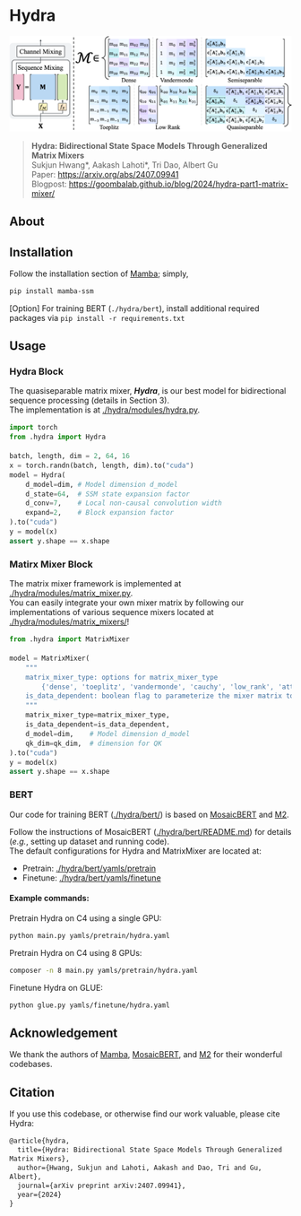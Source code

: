 # Hydra

![Hydra](assets/matrix_mixer.png "Matrix Mixer")
> **Hydra: Bidirectional State Space Models Through Generalized Matrix Mixers**\
> Sukjun Hwang*, Aakash Lahoti*, Tri Dao, Albert Gu\
> Paper: https://arxiv.org/abs/2407.09941 \
> Blogpost: https://goombalab.github.io/blog/2024/hydra-part1-matrix-mixer/

## About

## Installation
Follow the installation section of [Mamba](https://github.com/state-spaces/mamba); simply,
```bash
pip install mamba-ssm
```

[Option] For training BERT (`./hydra/bert`), install additional required packages via `pip install -r requirements.txt`

## Usage

### Hydra Block

The quasiseparable matrix mixer, ***Hydra***, is our best model for bidirectional sequence processing (details in Section 3).\
The implementation is at [./hydra/modules/hydra.py](./hydra/modules/hydra.py).

```python
import torch
from .hydra import Hydra

batch, length, dim = 2, 64, 16
x = torch.randn(batch, length, dim).to("cuda")
model = Hydra(
    d_model=dim, # Model dimension d_model
    d_state=64,  # SSM state expansion factor
    d_conv=7,    # Local non-causal convolution width
    expand=2,    # Block expansion factor
).to("cuda")
y = model(x)
assert y.shape == x.shape
```

### Matirx Mixer Block

The matrix mixer framework is implemented at [./hydra/modules/matrix_mixer.py](./hydra/modules/matrix_mixer.py).\
You can easily integrate your own mixer matrix by following our implementations of various sequence mixers located at [./hydra/modules/matrix_mixers/](./hydra/modules/matrix_mixers/)!

```python
from .hydra import MatrixMixer

model = MatrixMixer(
    """
    matrix_mixer_type: options for matrix_mixer_type
        {'dense', 'toeplitz', 'vandermonde', 'cauchy', 'low_rank', 'attention', 'quasiseparable'}
    is_data_dependent: boolean flag to parameterize the mixer matrix to SAM
    """
    matrix_mixer_type=matrix_mixer_type,
    is_data_dependent=is_data_dependent,
    d_model=dim,    # Model dimension d_model
    qk_dim=qk_dim,  # dimension for QK
).to("cuda")
y = model(x)
assert y.shape == x.shape
```

### BERT

Our code for training BERT ([./hydra/bert/](./hydra/bert/)) is based on [MosaicBERT](https://github.com/mosaicml/examples/tree/main/examples/benchmarks/bert) and [M2](https://github.com/HazyResearch/m2).

Follow the instructions of MosaicBERT ([./hydra/bert/README.md](./hydra/bert/README.md)) for details (*e.g.*, setting up dataset and running code). \
The default configurations for Hydra and MatrixMixer are located at:
- Pretrain: [./hydra/bert/yamls/pretrain](./hydra/bert/yamls/pretrain)
- Finetune: [./hydra/bert/yamls/finetune](./hydra/bert/yamls/finetune)

#### Example commands:
Pretrain Hydra on C4 using a single GPU:
```bash
python main.py yamls/pretrain/hydra.yaml
```
Pretrain Hydra on C4 using 8 GPUs:
```bash
composer -n 8 main.py yamls/pretrain/hydra.yaml
```
Finetune Hydra on GLUE:
```bash
python glue.py yamls/finetune/hydra.yaml
```

## Acknowledgement
We thank the authors of [Mamba](https://github.com/state-spaces/mamba), [MosaicBERT](https://github.com/mosaicml/examples/tree/main/examples/benchmarks/bert), and [M2](https://github.com/HazyResearch/m2) for their wonderful codebases.

## Citation
If you use this codebase, or otherwise find our work valuable, please cite Hydra:
```
@article{hydra,
  title={Hydra: Bidirectional State Space Models Through Generalized Matrix Mixers},
  author={Hwang, Sukjun and Lahoti, Aakash and Dao, Tri and Gu, Albert},
  journal={arXiv preprint arXiv:2407.09941},
  year={2024}
}
```
